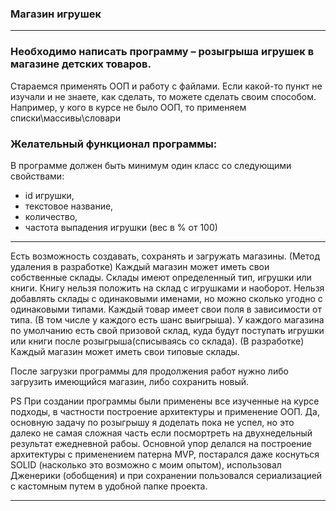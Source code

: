 ### Магазин игрушек

***
### Необходимо написать программу – розыгрыша игрушек в магазине детских товаров.
Стараемся применять ООП и работу с файлами.
Если какой-то пункт не изучали и не знаете, как сделать, то можете сделать своим способом. Например, у кого в курсе не было ООП, то применяем списки\массивы\словари

### Желательный функционал программы:
В программе должен быть минимум один класс со следующими свойствами:
* id игрушки,
* текстовое название,
* количество,
* частота выпадения игрушки (вес в % от 100)
***
Есть возможность создавать, сохранять и загружать магазины. (Метод удаления в разработке)
Каждый магазин может иметь свои собственные склады.
Склады имеют определенный тип, игрушки или книги.
Книгу нельзя положить на склад с игрушками и наоборот.
Нельзя добавлять склады с одинаковыми именами, но можно сколько угодно с одинаковыми типами.
Каждый товар имеет свои поля в зависимости от типа. (В том числе у каждого есть шанс выигрыша).
У каждого магазина по умолчанию есть свой призовой склад, куда будут поступать игрушки или книги после розыгрыша(списываясь со склада). (В разработке)
Каждый магазин может иметь свои типовые склады.

После загрузки программы для продолжения работ нужно либо загрузить имеющийся магазин, либо сохранить новый.

PS
При создании программы были применены все изученные на курсе подходы, в частности построение архитектуры и применение ООП.
Да, основную задачу по розыгрышу я доделать пока не успел, но это далеко не самая сложная часть если посмортреть на двухнедельный результат ежедневной рабоы.
Основной упор делался на построение архитектуры с применением патерна MVP, постарался даже коснуться SOLID (насколько это возможно с моим опытом), использовал  Дженерики (обобщения) и при сохранении пользовался сериализацией с кастомным путем в удобной папке проекта.
***
